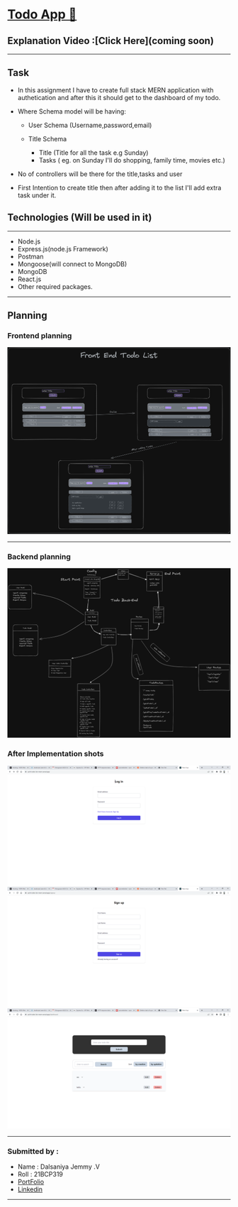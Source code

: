 # [Todo App 📝](https://kaushalam-task-full-stack-front.vercel.app/)
## **Explanation Video :[Click Here](coming soon)**
---

## Task


- In this assignment I have to create full stack MERN application with authetication and after this it should get to the dashboard of my todo.

- Where Schema model will be having:

  - User Schema (Username,password,email)

  - Title Schema

    - Title (Title for all the task e.g Sunday)
    - Tasks ( eg. on Sunday I'll do shopping, family time, movies etc.)

- No of controllers will be there for the title,tasks and user

- First Intention to create title then after adding it to the list I'll add extra task under it.

## Technologies (Will be used in it)

---

- Node.js 
- Express.js(node.js Framework) 
- Postman
- Mongoose(will connect to MongoDB)
- MongoDB
- React.js
- Other required packages.

---


## Planning

### Frontend planning

![pic1](./Frontend_Plan.png)

---

### Backend planning

![pic2](./Backend_Plan.png)

### After Implementation shots

![ss1](./screenshots/login.png)
![ss2](./screenshots/register.png)
![ss3](./screenshots/dashboard.png)

---
### Submitted by : 

- Name : Dalsaniya Jemmy .V
- Roll : 21BCP319
- [PortFolio](https://jemmy.vercel.app/)
- [Linkedin](https://www.linkedin.com/in/jemmy-dalsaniya-29924b255/)

---
